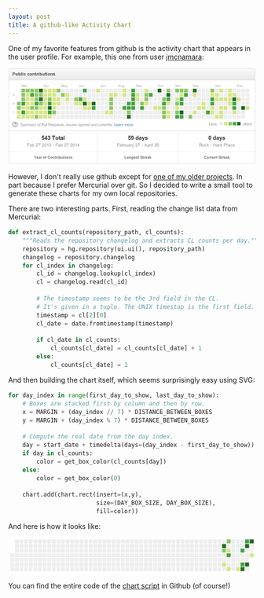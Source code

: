```yaml
---
layout: post
title: A github-like Activity Chart
---
```



<p>
One of my favorite features from github is the activity chart that appears in the user profile.
For example, this one from user <a href="https://github.com/jmcnamara">jmcnamara</a>:
</p>

<a href="https://github.com/tordable/activity-chart">
<img src="/images/github-activity-chart.png"
  alt="Github activity chart"/>
</a>

<p>
However, I don't really use github except for <a href="https://github.com/tordable/FinanceAI">
one of my older projects</a>. In part because I prefer Mercurial over git. So I decided to
write a small tool to generate these charts for my own local repositories.
</p>

<p>
There are two interesting parts. First, reading the change list data from Mercurial:
</p>

``` python
def extract_cl_counts(repository_path, cl_counts):
    """Reads the repository changelog and extracts CL counts per day."""
    repository = hg.repository(ui.ui(), repository_path)
    changelog = repository.changelog
    for cl_index in changelog:
        cl_id = changelog.lookup(cl_index)
        cl = changelog.read(cl_id)

        # The timestamp seems to be the 3rd field in the CL.
        # It's given in a tuple. The UNIX timestap is the first field.
        timestamp = cl[2][0]
        cl_date = date.fromtimestamp(timestamp)

        if cl_date in cl_counts:
            cl_counts[cl_date] = cl_counts[cl_date] + 1
        else:
            cl_counts[cl_date] = 1
```

<p>
And then building the chart itself, which seems surprisingly easy using SVG:
</p>

``` python
for day_index in range(first_day_to_show, last_day_to_show):
    # Boxes are stacked first by column and then by row.
    x = MARGIN + (day_index // 7) * DISTANCE_BETWEEN_BOXES
    y = MARGIN + (day_index % 7) * DISTANCE_BETWEEN_BOXES

    # Compute the real date from the day index.
    day = start_date + timedelta(days=(day_index - first_day_to_show))
    if day in cl_counts:
        color = get_box_color(cl_counts[day])
    else:
        color = get_box_color(0)

    chart.add(chart.rect(insert=(x,y),
                         size=(DAY_BOX_SIZE, DAY_BOX_SIZE),
                         fill=color))
```

<p>
And here is how it looks like:
</p>

<a href="https://github.com/tordable/activity-chart">
<img src="/images/github-like-activity-chart.png"
  alt="Github-like activity chart"/>
</a>

<p>
You can find the entire code of the <a href="https://github.com/tordable/activity-chart">
    chart script</a> in Github (of course!)
</p>
